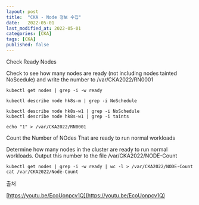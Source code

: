 ```yaml
---
layout: post
title:  "CKA - Node 정보 수집"
date:   2022-05-01
last_modified_at: 2022-05-01
categories: [CKA]
tags: [CKA]
published: false
---
```


Check Ready Nodes

Check to see how many nodes are ready (not including nodes tainted NoScedule) and write the number to /var/CKA2022/RN0001

```shell
kubectl get nodes | grep -i -w ready

kubectl describe node hk8s-m | grep -i NoSchedule

kubectl describe node hk8s-w1 | grep -i NoSchedule
kubectl describe node hk8s-w1 | grep -i taints

echo "1" > /var/CKA2022/RN0001

```

Count the Number of NOdes That are ready to run normal workloads

Determine how many nodes in the cluster are ready to run normal workloads. 
Output this number to the file /var/CKA2022/NODE-Count

```shell
kubectl get nodes | grep -i -w ready | wc -l > /var/CKA2022/NODE-Count
cat /var/CKA2022/Node-Count
```

출처

[https://youtu.be/EcoUonpcv1Q](https://youtu.be/EcoUonpcv1Q)